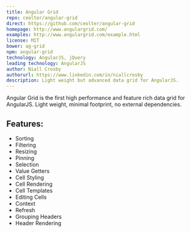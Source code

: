 ```yaml
---
title: Angular Grid
repo: ceolter/angular-grid
direct: https://github.com/ceolter/angular-grid
homepage: http://www.angulargrid.com/
examples: http://www.angulargrid.com/example.html
license: MIT
bower: ag-grid
npm: angular-grid
technology: AngularJS, jQuery
leading technology: AngularJS
author: Niall Crosby
authorurl: https://www.linkedin.com/in/niallcrosby
description: Light weight but advanced data grid for AngularJS.
---
```


Angular Grid is the first high performance and feature rich data grid for AngularJS. Light weight, minimal footprint, no external dependencies.

## Features:

* Sorting
* Filtering
* Resizing
* Pinning
* Selection
* Value Getters
* Cell Styling
* Cell Rendering
* Cell Templates
* Editing Cells
* Context
* Refresh
* Grouping Headers
* Header Rendering
